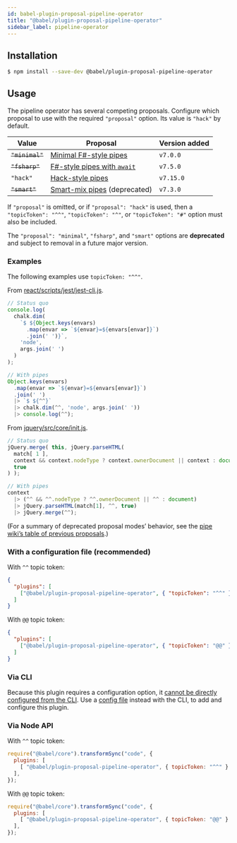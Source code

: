 ```yaml
---
id: babel-plugin-proposal-pipeline-operator
title: "@babel/plugin-proposal-pipeline-operator"
sidebar_label: pipeline-operator
---
```


## Installation

```sh
$ npm install --save-dev @babel/plugin-proposal-pipeline-operator
```

## Usage

The pipeline operator has several competing proposals.
Configure which proposal to use with the required `"proposal"` option.
Its value is `"hack"` by default.

| Value | Proposal | Version added |
| ----- | -------- | ------------- |
| ~~`"minimal"`~~ | [Minimal F#-style pipes](https://github.com/tc39/proposal-pipeline-operator/) | `v7.0.0`
| ~~`"fsharp"`~~ | [F#-style pipes with `await`](https://github.com/valtech-nyc/proposal-fsharp-pipelines) | `v7.5.0`
| `"hack"` | [Hack-style pipes](https://github.com/js-choi/proposal-hack-pipes) | `v7.15.0`
| ~~`"smart"`~~ | [Smart-mix pipes](https://github.com/js-choi/proposal-smart-pipelines) (deprecated) | `v7.3.0`

If `"proposal"` is omitted, or if `"proposal": "hack"` is used, then a `"topicToken": "^^"`, `"topicToken": "^"`, or `"topicToken": "#"` option must also be included.

The `"proposal": "minimal"`, `"fsharp"`, and `"smart"` options are **deprecated** and subject to removal in a future major version.

### Examples
The following examples use `topicToken: "^^"`.

From [react/scripts/jest/jest-cli.js][].
```js
// Status quo
console.log(
  chalk.dim(
    `$ ${Object.keys(envars)
      .map(envar => `${envar}=${envars[envar]}`)
      .join(' ')}`,
    'node',
    args.join(' ')
  )
);

// With pipes
Object.keys(envars)
  .map(envar => `${envar}=${envars[envar]}`)
  .join(' ')
  |> `$ ${^^}`
  |> chalk.dim(^^, 'node', args.join(' '))
  |> console.log(^^);
```

From [jquery/src/core/init.js][].
```js
// Status quo
jQuery.merge( this, jQuery.parseHTML(
  match[ 1 ],
  context && context.nodeType ? context.ownerDocument || context : document,
  true
) );

// With pipes
context
  |> (^^ && ^^.nodeType ? ^^.ownerDocument || ^^ : document)
  |> jQuery.parseHTML(match[1], ^^, true)
  |> jQuery.merge(^^);
```

[react/scripts/jest/jest-cli.js]: https://github.com/facebook/react/blob/17.0.2/scripts/jest/jest-cli.js
[jquery/src/core/init.js]: https://github.com/jquery/jquery/blob/2.2-stable/src/core/init.js

(For a summary of deprecated proposal modes’ behavior, see the [pipe wiki’s table of previous proposals](https://github.com/tc39/proposal-pipeline-operator/wiki#overview-of-previous-proposals).)


### With a configuration file (recommended)

With `^^` topic token:

```json
{
  "plugins": [
    ["@babel/plugin-proposal-pipeline-operator", { "topicToken": "^^" }]
  ]
}
```

With `@@` topic token:

```json
{
  "plugins": [
    ["@babel/plugin-proposal-pipeline-operator", { "topicToken": "@@" }]
  ]
}
```

### Via CLI

Because this plugin requires a configuration option, it [cannot be directly configured from the CLI](https://github.com/babel/babel/issues/4161). Use a [config file](/docs/en/config-files) instead with the CLI, to add and configure this plugin.

### Via Node API

With `^^` topic token:

```javascript
require("@babel/core").transformSync("code", {
  plugins: [
    [ "@babel/plugin-proposal-pipeline-operator", { topicToken: "^^" } ],
  ],
});
```

With `@@` topic token:

```javascript
require("@babel/core").transformSync("code", {
  plugins: [
    [ "@babel/plugin-proposal-pipeline-operator", { topicToken: "@@" } ],
  ],
});
```
